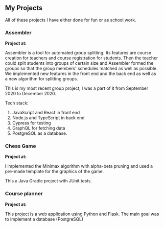 ## My Projects

All of these projects I have either done for fun or as school work. 

### Assembler

**Project at:** 

Assembler is a tool for automated group splitting. Its features are course creation for teachers and course registration for students. Then the teacher could split students into groups of certain size and Assembler formed the groups so that the group members' schedules matched as well as possible. We implemented new features in the front end and the back end as well as a new algorithm for splitting groups. 

This is my most recent group project, I was a part of it from September 2020 to December 2020.

Tech stack: 

1. JavaScript and React in front end
2. Node.js and TypeScript in back end
3. Cypress for testing 
4. GraphQL for fetching data
5. PostgreSQL as a database. 

### Chess Game

**Project at:** 

I implemented the Minimax algorithm with alpha-beta pruning and used a pre-made template for the graphics of the game.

This a Java Gradle project with JUnit tests.

### Course planner

**Project at:**

This project is a web application using Python and Flask. The main goal was to implement a database (PostgreSQL)
